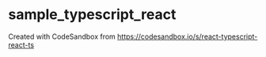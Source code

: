 # sample_typescript_react
Created with CodeSandbox
from https://codesandbox.io/s/react-typescript-react-ts
